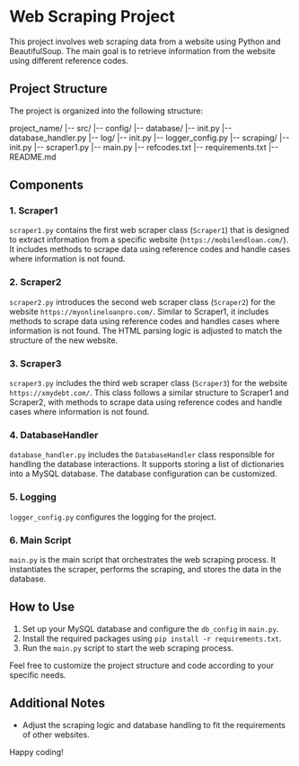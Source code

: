 # Web Scraping Project

This project involves web scraping data from a website using Python and BeautifulSoup. The main goal is to retrieve information from the website using different reference codes.

## Project Structure

The project is organized into the following structure:

project_name/
|-- src/
    |-- config/
    |-- database/
        |-- init.py
        |-- database_handler.py
    |-- log/
        |-- init.py
        |-- logger_config.py
    |-- scraping/
        |-- init.py
        |-- scraper1.py
    |-- main.py
    |-- refcodes.txt
    |-- requirements.txt
    |-- README.md


## Components

### 1. Scraper1

`scraper1.py` contains the first web scraper class (`Scraper1`) that is designed to extract information from a specific website (`https://mobilendloan.com/`). It includes methods to scrape data using reference codes and handle cases where information is not found.

### 2. Scraper2

`scraper2.py` introduces the second web scraper class (`Scraper2`) for the website `https://myonlineloanpro.com/`. Similar to Scraper1, it includes methods to scrape data using reference codes and handles cases where information is not found. The HTML parsing logic is adjusted to match the structure of the new website.

### 3. Scraper3

`scraper3.py` includes the third web scraper class (`Scraper3`) for the website `https://xmydebt.com/`. This class follows a similar structure to Scraper1 and Scraper2, with methods to scrape data using reference codes and handle cases where information is not found.

### 4. DatabaseHandler

`database_handler.py` includes the `DatabaseHandler` class responsible for handling the database interactions. It supports storing a list of dictionaries into a MySQL database. The database configuration can be customized.

### 5. Logging

`logger_config.py` configures the logging for the project.

### 6. Main Script

`main.py` is the main script that orchestrates the web scraping process. It instantiates the scraper, performs the scraping, and stores the data in the database.

## How to Use

1. Set up your MySQL database and configure the `db_config` in `main.py`.
2. Install the required packages using `pip install -r requirements.txt`.
3. Run the `main.py` script to start the web scraping process.

Feel free to customize the project structure and code according to your specific needs.

## Additional Notes

- Adjust the scraping logic and database handling to fit the requirements of other websites.

Happy coding!